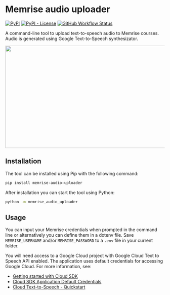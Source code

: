 # Memrise audio uploader

[![PyPI](https://img.shields.io/pypi/v/memrise-audio-uploader)](https://pypi.org/project/memrise-audio-uploader)
[![PyPI - License](https://img.shields.io/pypi/l/memrise-audio-uploader)](./LICENSE)
[![GitHub Workflow Status](https://img.shields.io/github/actions/workflow/status/ollipa/memrise-audio-uploader/ci.yml?branch=main)](https://github.com/ollipa/memrise-audio-uploader/actions/workflows/ci.yml)

A command-line tool to upload text-to-speech audio to Memrise courses. Audio is generated using Google Text-to-Speech synthesizator.

<img src="https://user-images.githubusercontent.com/25169984/112717668-91f73980-8f31-11eb-9908-bbfe19e2c065.png" width="600" height="323">

## Installation

The tool can be installed using Pip with the following command:

```sh
pip install memrise-audio-uploader
```

After installation you can start the tool using Python:

```sh
python -m memrise_audio_uploader
```

## Usage

You can input your Memrise credentials when prompted in the command line or alternatively you can define them in a dotenv file. Save `MEMRISE_USERNAME` and/or `MEMRISE_PASSWORD` to a `.env` file in your current folder.

You will need access to a Google Cloud project with Google Cloud Text to Speech API enabled. The application uses default credentials for accessing Google Cloud. For more information, see:

- [Getting started with Cloud SDK](https://cloud.google.com/sdk)
- [Cloud SDK Application Default Credentials](https://cloud.google.com/sdk/gcloud/reference/auth/application-default)
- [Cloud Text-to-Speech - Quickstart](https://cloud.google.com/text-to-speech/docs/quickstart-protocol)

